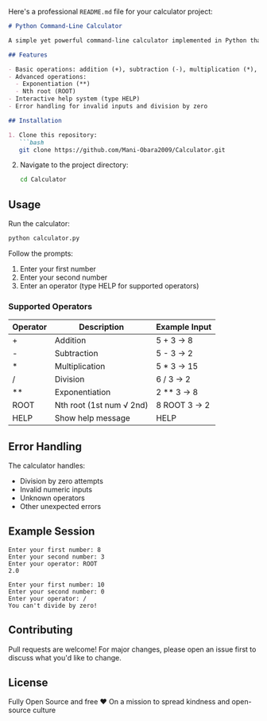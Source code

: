 Here's a professional `README.md` file for your calculator project:

```markdown
# Python Command-Line Calculator

A simple yet powerful command-line calculator implemented in Python that supports basic arithmetic operations, exponents, and roots.

## Features

- Basic operations: addition (+), subtraction (-), multiplication (*), division (/)
- Advanced operations:
  - Exponentiation (**)
  - Nth root (ROOT)
- Interactive help system (type HELP)
- Error handling for invalid inputs and division by zero

## Installation

1. Clone this repository:
   ```bash
   git clone https://github.com/Mani-Obara2009/Calculator.git
   ```
2. Navigate to the project directory:
   ```bash
   cd Calculator
   ```

## Usage

Run the calculator:
```bash
python calculator.py
```

Follow the prompts:
1. Enter your first number
2. Enter your second number
3. Enter an operator (type HELP for supported operators)

### Supported Operators

| Operator | Description               | Example Input |
|----------|---------------------------|---------------|
| +        | Addition                  | 5 + 3 → 8     |
| -        | Subtraction               | 5 - 3 → 2     |
| *        | Multiplication            | 5 * 3 → 15    |
| /        | Division                  | 6 / 3 → 2     |
| **       | Exponentiation            | 2 ** 3 → 8    |
| ROOT     | Nth root (1st num √ 2nd)  | 8 ROOT 3 → 2  |
| HELP     | Show help message         | HELP          |

## Error Handling

The calculator handles:
- Division by zero attempts
- Invalid numeric inputs
- Unknown operators
- Other unexpected errors

## Example Session

```
Enter your first number: 8
Enter your second number: 3
Enter your operator: ROOT
2.0

Enter your first number: 10
Enter your second number: 0
Enter your operator: /
You can't divide by zero!
```

## Contributing

Pull requests are welcome! For major changes, please open an issue first to discuss what you'd like to change.

## License
Fully Open Source and free ❤️ 
On a mission to spread kindness and open-source culture
